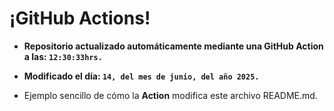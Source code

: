 # ¡GitHub Actions!
* **Repositorio actualizado automáticamente mediante una GitHub Action a las: `12:30:33hrs.`**
* **Modificado el día: `14, del mes de junio, del año 2025.`**

* Ejemplo sencillo de cómo la **Action** modifica este archivo README.md.
